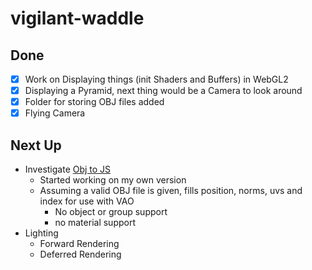 # vigilant-waddle
## Done
- [x] Work on Displaying things (init Shaders and Buffers) in WebGL2
- [x] Displaying a Pyramid, next thing would be a Camera to look around
- [x] Folder for storing OBJ files added
- [x] Flying Camera

## Next Up
- Investigate [Obj to JS](https://github.com/chrispalazzolo/objtojs/blob/master/index.js) 
	- Started working on my own version
	- Assuming a valid OBJ file is given, fills position, norms, uvs and index for use with VAO
		- No object or group support 
		- no material support
- Lighting
	- Forward Rendering
	- Deferred Rendering